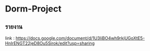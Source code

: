# Dorm-Project
## รายงาน
link : https://docs.google.com/document/d/1U3liBO4wh9rkjUGoXtE5-HnIrENGT22jeD8Ou5Sirok/edit?usp=sharing
